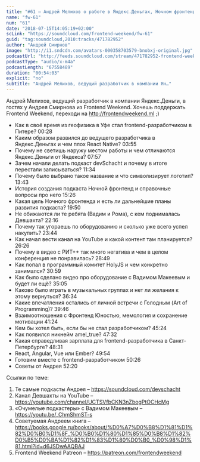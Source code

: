 ```yaml
---
title: "#61 – Андрей Мелихов о работе в Яндекс.Деньгах, Ночном фронтенде и захвате власти в devSchacht"
name: "fw-61"
num: "61"
date: "2018-07-15T14:05:19+02:00"
scLink: "https://soundcloud.com/frontend-weekend/fw-61"
guid: "tag:soundcloud,2010:tracks/471782952"
author: "Андрей Смирнов"
image: "http://i1.sndcdn.com/avatars-000358703579-bnobxj-original.jpg"
podcastUrl: "http://feeds.soundcloud.com/stream/471782952-frontend-weekend-fw-61.m4a"
podcastType: "audio/x-m4a"
podcastLength: "67558489"
duration: "00:54:03"
explicit: "no"
subtitle: "Андрей Мелихов, ведущий разработчик в компании Ян…"
---
```

Андрей Мелихов, ведущий разработчик в компании Яндекс.Деньги, в гостях у Андрея Смирнова из Frontend Weekend. Хочешь поддержать Frontend Weekend, переходи на http://frontendweekend.ml ;)

- Как в своё время из геофизика в Уфе стал frontend-разработчиком в Питере? 00:28
- Каким образом развился до ведущего разработчика в Яндекс.Деньгах и чем плох React Native? 03:55
- Почему не светишь наружу местом работы и чем отличаются Яндекс.Деньги от Яндекса? 07:57
- Зачем начали делать подкаст devSchacht и почему в итоге перестали записываться? 11:34
- Почему было выбрано такое название и что символизирует логотип? 13:43
- История создания подкаста Ночной фронтенд и справочные вопросы про него 15:26
- Какая цель Ночного фронтенда и есть ли дальнейшие планы развития подкаста? 19:50
- Не обижаются ли те ребята (Вадим и Рома), с кем поднималась Девшахта? 22:16
- Почему так угораешь по оборудованию и сколько уже всего успел накупить? 23:44
- Как начал вести канал на YouTube и какой контент там планируется? 26:26
- Почему в видео с РИТ++ так много негатива и чем в целом конференция не понравилась? 28:49
- Как попал в программный комитет HolyJS и чем конкретно занимался? 30:59
- Как было сделано видео про оборудование с Вадимом Макеевым и будет ли ещё? 35:05
- Каково было играть в музыкальных группах и нет ли желания к этому вернуться? 36:34
- Какие впечатления остались от личной встречи с Голодным (Art of Programming)? 39:46
- Взаимоотношения с Фронтенд Юностью, мемология и сохранение мотивации 41:24
- Кем бы хотел быть, если бы не стал разработчиком? 45:24
- Как появился никнейм amel_true? 47:32
- Какая справедливая зарплата для frontend-разработчика в Санкт-Петербурге? 48:31
- React, Angular, Vue или Ember? 49:54
- Готовим вместе с frontend-разработчиком 50:26
- Советы от Андрея 52:20

Ссылки по теме:
1) Те самые подкасты Андрея – https://soundcloud.com/devschacht
2) Канал Девшахты на YouTube – https://youtube.com/channel/UCTSVfbCKN3nZbogPtOCHcMg
3) «Очумелые подкастеры» с Вадимом Макеевым – https://youtu.be/_ChmShmST-s
4) Советуемая Андреем книга – https://books.google.ru/books/about/%D0%A7%D0%B8%D1%81%D1%82%D0%B0%D1%8F_%D0%B0%D1%80%D1%85%D0%B8%D1%82%D0%B5%D0%BA%D1%82%D1%83%D1%80%D0%B0_%D0%98%D1%81.html?id=d6JSDwAAQBAJ
5) Frontend Weekend Patreon – https://patreon.com/frontendweekend